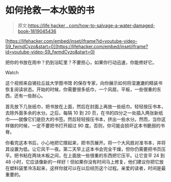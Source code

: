 # 如何抢救一本水毁的书

> 原文:[https://life hacker . com/how-to-salvage-a-water-damaged-book-1819045436](https://lifehacker.com/how-to-salvage-a-water-damaged-book-1819045436)

 [https://lifehacker.com/embed/inset/iframe?id=youtube-video-S9_fwmdCyzo&start=0](https://lifehacker.com/embed/inset/iframe?id=youtube-video-S9_fwmdCyzo&start=0) 

把你的书放在雨中？扔到浴缸里？不要担心，如果你行动迅速，你能修好它。

Watch

这个视频来自锡拉丘兹大学图书馆 的保存专家，向你展示如何将湿漉漉的精装书恢复阅读状态。开始的时候，你需要很多纸巾，一个风扇，平板，一些很重的东西，还有一些耐心。

首先放下几张纸巾，把书放在上面，然后在封面上再放一些纸巾。轻轻按压书本，去除外面多余的水分。之后，每隔 10 到 20 页，在书的四分之一处插入两张新纸巾——就像它们是巨大的书签。然后轻轻按压书本，挤出一些水分。然而，当你这样做的时候，一定不要把书打开超过 90 度。否则，你可能会损坏这本书脆弱的书脊。

你看完这本书后，小心地把它撑起来，把书页展开。将一个大风扇对准书本，并将其设置为低。让它风干一夜。第二天早上这本书会完全干燥，但你仍需要把书页压平。把书粘在两块木板之间，在上面放一些很重的东西把它压平。让它变平 24 到 48 小时，它应该像新的一样好！但如果你没有时间马上修复，他们建议你把它放在塑料袋里冷冻起来，这样你就可以在以后经历这个过程。亲爱的读者，时间是最重要的。